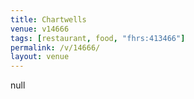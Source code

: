 ```yaml
---
title: Chartwells
venue: v14666
tags: [restaurant, food, "fhrs:413466"]
permalink: /v/14666/
layout: venue
---
```

null